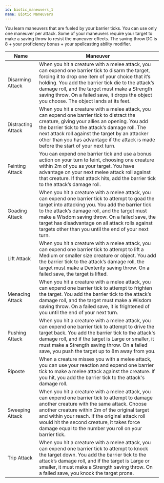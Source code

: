 ```yaml
---
id: biotic_maneuvers_1
name: Biotic Maneuvers
---
```

You learn maneuvers that are fueled by your barrier ticks. You can use only one maneuver per attack. Some of your maneuvers 
require your target to make a saving throw to resist the maneuver effects. The saving throw DC is 8 + your proficiency
bonus + your spellcasting ability modifier.

Name | Maneuver
--- | ---
Disarming Attack | When you hit a creature with a melee attack, you can expend one barrier tick to disarm the target, forcing it to drop one item of your choice that it’s holding. You add the barrier tick die to the attack’s damage roll, and the target must make a Strength saving throw. On a failed save, it drops the object you choose. The object lands at its feet.
Distracting Attack | When you hit a creature with a melee attack, you can expend one barrier tick to distract the creature, giving your allies an opening. You add the barrier tick to the attack’s damage roll. The next attack roll against the target by an attacker other than you has advantage if the attack is made before the start of your next turn.
Feinting Attack | You can expend one barrier tick and use a bonus action on your turn to feint, choosing one creature within 2m of you as your target. You have advantage on your next melee attack roll against that creature. If that attack hits, add the barrier tick to the attack’s damage roll.
Goading Attack | When you hit a creature with a melee attack, you can expend one barrier tick to attempt to goad the target into attacking you. You add the barrier tick to the attack’s damage roll, and the target must make a Wisdom saving throw. On a failed save, the target has disadvantage on all attack rolls against targets other than you until the end of your next turn.
Lift Attack | When you hit a creature with a melee attack, you can expend one barrier tick to attempt to lift a Medium or smaller size creature or object. You add the barrier tick to the attack’s damage roll, the target must make a Dexterity saving throw. On a failed save, the target is lifted.
Menacing Attack | When you hit a creature with a melee attack, you can expend one barrier tick to attempt to frighten the target. You add the barrier tick to the attack’s damage roll, and the target must make a Wisdom saving throw. On a failed save, it is frightened of you until the end of your next turn.
Pushing Attack | When you hit a creature with a melee attack, you can expend one barrier tick to attempt to drive the target back. You add the barrier tick to the attack's damage roll, and if the target is Large or smaller, it must make a Strength saving throw. On a failed save, you push the target up to 8m away from you.
Riposte | When a creature misses you with a melee attack, you can use your reaction and expend one barrier tick to make a melee attack against the creature. If you hit, you add the barrier tick to the attack's damage roll.
Sweeping Attack | When you hit a creature with a melee attack, you can expend one barrier tick to attempt to damage another creature with the same attack. Choose another creature within 2m of the original target and within your reach. If the original attack roll would hit the second creature, it takes force damage equal to the number you roll on your barrier tick.
Trip Attack | When you hit a creature with a melee attack, you can expend one barrier tick to attempt to knock the target down. You add the barrier tick to the attack’s damage roll, and if the target is Large or smaller, it must make a Strength saving throw. On a failed save, you knock the target prone.
